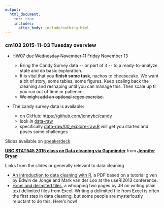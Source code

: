```yaml
---
output:
  html_document:
    toc: true
    includes:
      after_body: include/nothing.html
---
```


### cm103 2015-11-03 Tuesday overview

  * [HW07](hw07_data-wrangling-candy.html) due ~~Wednesday November 11~~ Friday November 13
    - Bring the Candy Survey data -- or part of it -- to a ready-to-analyze state and do basic exploration.
    - It is vital that you **finish some task**, nachos to cheesecake. We want a bit of story, some tables, some figures. Keep scaling back the cleaning and reshaping until you can manage this. Then scale up til you run out of time or patience.
    - ~~We might add an optional regex exercise.~~
    
  * The candy survey data is available:
    - on GitHub: <https://github.com/jennybc/candy>
    - look in [data-raw](https://github.com/jennybc/candy/tree/master/data-raw)
    - specifically [data-raw/00_explore-raw.R](https://github.com/jennybc/candy/blob/master/data-raw/00_explore-raw.R) will get you started and poses some challenges

Slides available on [speakerdeck](https://speakerdeck.com/jennybc/ubc-stat545-2015-cm103-data-cleaning-via-gapminder)

<script async class="speakerdeck-embed" data-id="5e6765704c300132129f2ee134ae9694" data-ratio="1.33333333333333" src="//speakerdeck.com/assets/embed.js"></script> <div style="margin-bottom:5px"> <strong> <a href="https://speakerdeck.com/jennybc/ubc-stat545-2015-cm103-data-cleaning-via-gapminder" title="UBC STAT545 2015 class on Data cleaning via Gapminder" target="_blank">UBC STAT545 2015 class on Data cleaning via Gapminder</a> </strong> from <strong><a href="https://speakerdeck.com/jennybc" target="_blank">Jennifer Bryan</a></strong> </div>

Links from the slides or generally relevant to data cleaning

   * [An introduction to data cleaning with R](http://cran.r-project.org/doc/contrib/de_Jonge+van_der_Loo-Introduction_to_data_cleaning_with_R.pdf), a PDF based on a tutorial given by Edwin de Jonge and Mark van der Loo at the useR!2013 conference.
   * [Excel and delimited files](http://www.slideshare.net/jenniferbryan5811/excel-readwritedelimfiles), a whopping two pages by JB on writing plain text delimited files from Excel. Writing a delimited file from Excel is often the first step in data cleaning, but some people are mysteriously reluctant to do this. Here's how!
